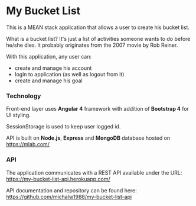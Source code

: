 # My Bucket List

This is a MEAN stack application that allows a user to create his bucket list.

What is a bucket list? It's just a list of activities someone wants to do before he/she dies. It probably originates from the 2007 movie by Rob Reiner.

With this application, any user can:
* create and manage his account
* login to application (as well as logout from it)
* create and manage his goal

### Technology

Front-end layer uses **Angular 4** framework with addition of **Bootstrap 4** for UI styling.

SessionStorage is used to keep user logged id.

API is built on **Node.js**, **Express** and **MongoDB** database hosted on https://mlab.com/

### API

The application communicates with a REST API available under the URL: https://my-bucket-list-api.herokuapp.com/

API documentation and repository can be found here: https://github.com/michalw1988/my-bucket-list-api